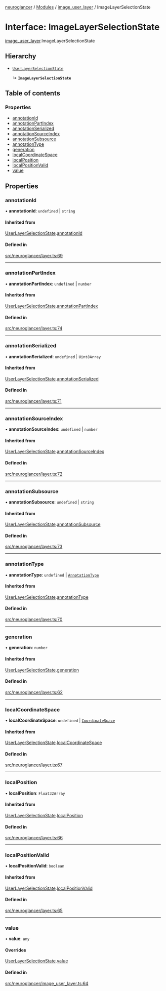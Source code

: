 [neuroglancer](../README.md) / [Modules](../modules.md) / [image\_user\_layer](../modules/image_user_layer.md) / ImageLayerSelectionState

# Interface: ImageLayerSelectionState

[image_user_layer](../modules/image_user_layer.md).ImageLayerSelectionState

## Hierarchy

- [`UserLayerSelectionState`](layer.UserLayerSelectionState.md)

  ↳ **`ImageLayerSelectionState`**

## Table of contents

### Properties

- [annotationId](image_user_layer.ImageLayerSelectionState.md#annotationid)
- [annotationPartIndex](image_user_layer.ImageLayerSelectionState.md#annotationpartindex)
- [annotationSerialized](image_user_layer.ImageLayerSelectionState.md#annotationserialized)
- [annotationSourceIndex](image_user_layer.ImageLayerSelectionState.md#annotationsourceindex)
- [annotationSubsource](image_user_layer.ImageLayerSelectionState.md#annotationsubsource)
- [annotationType](image_user_layer.ImageLayerSelectionState.md#annotationtype)
- [generation](image_user_layer.ImageLayerSelectionState.md#generation)
- [localCoordinateSpace](image_user_layer.ImageLayerSelectionState.md#localcoordinatespace)
- [localPosition](image_user_layer.ImageLayerSelectionState.md#localposition)
- [localPositionValid](image_user_layer.ImageLayerSelectionState.md#localpositionvalid)
- [value](image_user_layer.ImageLayerSelectionState.md#value)

## Properties

### annotationId

• **annotationId**: `undefined` \| `string`

#### Inherited from

[UserLayerSelectionState](layer.UserLayerSelectionState.md).[annotationId](layer.UserLayerSelectionState.md#annotationid)

#### Defined in

[src/neuroglancer/layer.ts:69](https://github.com/ActiveBrainAtlas2/neuroglancer/blob/540617bc/src/neuroglancer/layer.ts#L69)

___

### annotationPartIndex

• **annotationPartIndex**: `undefined` \| `number`

#### Inherited from

[UserLayerSelectionState](layer.UserLayerSelectionState.md).[annotationPartIndex](layer.UserLayerSelectionState.md#annotationpartindex)

#### Defined in

[src/neuroglancer/layer.ts:74](https://github.com/ActiveBrainAtlas2/neuroglancer/blob/540617bc/src/neuroglancer/layer.ts#L74)

___

### annotationSerialized

• **annotationSerialized**: `undefined` \| `Uint8Array`

#### Inherited from

[UserLayerSelectionState](layer.UserLayerSelectionState.md).[annotationSerialized](layer.UserLayerSelectionState.md#annotationserialized)

#### Defined in

[src/neuroglancer/layer.ts:71](https://github.com/ActiveBrainAtlas2/neuroglancer/blob/540617bc/src/neuroglancer/layer.ts#L71)

___

### annotationSourceIndex

• **annotationSourceIndex**: `undefined` \| `number`

#### Inherited from

[UserLayerSelectionState](layer.UserLayerSelectionState.md).[annotationSourceIndex](layer.UserLayerSelectionState.md#annotationsourceindex)

#### Defined in

[src/neuroglancer/layer.ts:72](https://github.com/ActiveBrainAtlas2/neuroglancer/blob/540617bc/src/neuroglancer/layer.ts#L72)

___

### annotationSubsource

• **annotationSubsource**: `undefined` \| `string`

#### Inherited from

[UserLayerSelectionState](layer.UserLayerSelectionState.md).[annotationSubsource](layer.UserLayerSelectionState.md#annotationsubsource)

#### Defined in

[src/neuroglancer/layer.ts:73](https://github.com/ActiveBrainAtlas2/neuroglancer/blob/540617bc/src/neuroglancer/layer.ts#L73)

___

### annotationType

• **annotationType**: `undefined` \| [`AnnotationType`](../enums/image_user_layer._internal_.AnnotationType.md)

#### Inherited from

[UserLayerSelectionState](layer.UserLayerSelectionState.md).[annotationType](layer.UserLayerSelectionState.md#annotationtype)

#### Defined in

[src/neuroglancer/layer.ts:70](https://github.com/ActiveBrainAtlas2/neuroglancer/blob/540617bc/src/neuroglancer/layer.ts#L70)

___

### generation

• **generation**: `number`

#### Inherited from

[UserLayerSelectionState](layer.UserLayerSelectionState.md).[generation](layer.UserLayerSelectionState.md#generation)

#### Defined in

[src/neuroglancer/layer.ts:62](https://github.com/ActiveBrainAtlas2/neuroglancer/blob/540617bc/src/neuroglancer/layer.ts#L62)

___

### localCoordinateSpace

• **localCoordinateSpace**: `undefined` \| [`CoordinateSpace`](coordinate_transform.CoordinateSpace.md)

#### Inherited from

[UserLayerSelectionState](layer.UserLayerSelectionState.md).[localCoordinateSpace](layer.UserLayerSelectionState.md#localcoordinatespace)

#### Defined in

[src/neuroglancer/layer.ts:67](https://github.com/ActiveBrainAtlas2/neuroglancer/blob/540617bc/src/neuroglancer/layer.ts#L67)

___

### localPosition

• **localPosition**: `Float32Array`

#### Inherited from

[UserLayerSelectionState](layer.UserLayerSelectionState.md).[localPosition](layer.UserLayerSelectionState.md#localposition)

#### Defined in

[src/neuroglancer/layer.ts:66](https://github.com/ActiveBrainAtlas2/neuroglancer/blob/540617bc/src/neuroglancer/layer.ts#L66)

___

### localPositionValid

• **localPositionValid**: `boolean`

#### Inherited from

[UserLayerSelectionState](layer.UserLayerSelectionState.md).[localPositionValid](layer.UserLayerSelectionState.md#localpositionvalid)

#### Defined in

[src/neuroglancer/layer.ts:65](https://github.com/ActiveBrainAtlas2/neuroglancer/blob/540617bc/src/neuroglancer/layer.ts#L65)

___

### value

• **value**: `any`

#### Overrides

[UserLayerSelectionState](layer.UserLayerSelectionState.md).[value](layer.UserLayerSelectionState.md#value)

#### Defined in

[src/neuroglancer/image_user_layer.ts:64](https://github.com/ActiveBrainAtlas2/neuroglancer/blob/540617bc/src/neuroglancer/image_user_layer.ts#L64)
